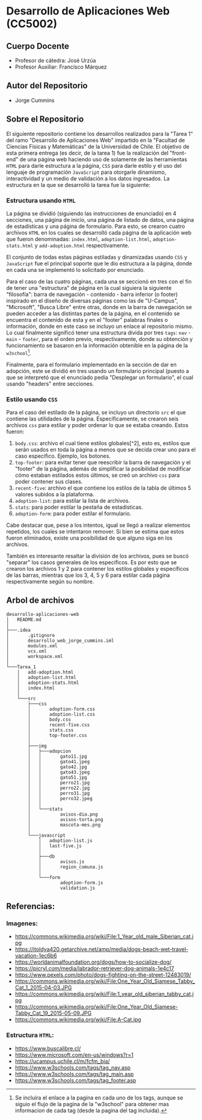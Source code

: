 # Desarrollo de Aplicaciones Web (CC5002)

## Cuerpo Docente

- Profesor de cátedra: José Urzúa
- Profesor Auxiliar: Francisco Márquez

## Autor del Repositorio

- Jorge Cummins

## Sobre el Repositorio 
El siguiente repositorio contiene los desarrollos realizados para la "Tarea 1" del ramo "Desarrollo de Aplicaciones Web" impartido en la "Facultad de Ciencias Físicas y Matemáticas" de la Universidad de Chile. El objetivo de esta primera entrega (es decir, de la tarea 1) fue la realización del "front-end" de una página web haciendo uso de solamente de las herramientas `HTML` para darle estructura a la página, `CSS` para darle estilo y el uso del lenguaje de programación `JavaScript` para otorgarle dinamismo, interactividad y un medio de validación a los datos ingresados.
La estructura en la que se desarrolló la tarea fue la siguiente:

### Estructura usando `HTML`
La página se dividió (siguiendo las instrucciones de enunciado) en 4 secciones, una página de inicio, una página de listado de datos, una página de estadísticas y una página de formulario. Para esto, se crearon cuatro archivos `HTML` en los cuales se desarrolló cada página de la aplicación web que fueron denominadas: `index.html`, `adoption-list.html`, `adoption-stats.html` y `add-adoption.html` respectivamente.

El conjunto de todas estas páginas estiladas y dinamizadas usando `CSS` y `JavaScript` fue el principal soporte que le dio estructura a la página, donde en cada una se implementó lo solicitado por enunciado.

Para el caso de las cuatro páginas, cada una se seccionó en tres con el fin de tener una "estructura" de página en la cual siguiera la siguiente "filosofía": barra de navegación - contenido - barra inferior (o footer) inspirado en el diseño de diversas páginas como las de "U-Campus", "Microsoft", "Busca Libre" entre otras, donde en la barra de navegación se pueden acceder a las distintas partes de la página, en el contenido se encuentra el contenido de esta y en el "footer" palabras finales o información, donde en este caso se incluyo un enlace al repositorio mismo. Lo cual finalmente significó tener una estructura divida por tres `tags`: `nav` - `main` - `footer`, para el orden previo, respectivamente, donde su obtención y funcionamiento se basaron en la información obtenible en la página de la `w3school`[^1].

Finalmente, para el formulario implementado en la sección de dar en adopción, este se dividió en tres usando un formulario principal (puesto a que se interpretó que el enunciado pedía "Desplegar un formulario", el cual usando "headers" entre secciones.

### Estilo usando `CSS`
Para el caso del estilado de la página, se incluyo un directorio `src` el que contiene las utilidades de la página. Específicamente, se crearon seis archivos `css` para estilar y poder ordenar lo que se estaba creando. Estos fueron:

1. `body.css`: archivo el cual tiene estilos globales[^2], esto es, estilos que serán usados en toda la página a menos que se decida crear uno para el caso específico. Ejemplo, los botones.
2. `top-footer`: para evitar tener que reescribir la barra de navegación y el "footer" de la página, además de simplificar la posibilidad de modificar cómo estaban estilados estos últimos, se creó un archivo `css` para poder contener sus clases.
3. `recent-five`: archivo el que contiene los estilos de la tabla de últimos 5 valores subidos a la plataforma.
4. `adoption-list`: para estilar la lista de archivos.
5. `stats`: para poder estilar la pestaña de estadísticas.
6. `adoption-form`: para poder estilar el formulario.

Cabe destacar que, pese a los intentos, igual se llegó a realizar elementos repetidos, los cuales se intentaron remover. Si bien se estima que estos fueron eliminados, existe una posibilidad de que alguno siga en los archivos.

También es interesante resaltar la división de los archivos, pues se buscó "separar" los casos generales de los específicos. Es por esto que se crearon los archivos 1 y 2 para contener los estilos globales y específicos de las barras, mientras que los 3, 4, 5 y 6 para estilar cada página respectivamente según su nombre.

## Arbol de archivos
```
desarrollo-aplicaciones-web
│   README.md
│
├───.idea
│       .gitignore
│       desarrollo_web_jorge_cummins.iml
│       modules.xml
│       vcs.xml
│       workspace.xml
│
└───Tarea_1
    │   add-adoption.html
    │   adoption-list.html
    │   adoption-stats.html
    │   index.html
    │
    └───src
        ├───css
        │       adoption-form.css
        │       adoption-list.css
        │       body.css
        │       recent-five.css
        │       stats.css
        │       top-footer.css
        │
        ├───img
        │   ├───adopcion
        │   │       gato11.jpg
        │   │       gato41.jpeg
        │   │       gato42.jpg
        │   │       gato43.jpeg
        │   │       gato51.jpg
        │   │       perro21.jpg
        │   │       perro22.jpg
        │   │       perro31.jpg
        │   │       perro32.jpeg
        │   │
        │   └───stats
        │           avisos-dia.png
        │           avisos-torta.png
        │           mascota-mes.png
        │
        └───javascript
            │   adoption-list.js
            │   last-five.js
            │
            ├───db
            │       avisos.js
            │       region_comuna.js
            │
            └───form
                    adoption-form.js
                    validation.js
```

## Referencias:
### Imagenes: 
- https://commons.wikimedia.org/wiki/File:1_Year_old_male_Siberian_cat.jpg
- https://itoldya420.getarchive.net/amp/media/dogs-beach-wet-travel-vacation-1ec6b6
- https://worldanimalfoundation.org/dogs/how-to-socialize-dog/
- https://picryl.com/media/labrador-retriever-dog-animals-1e4c17
- https://www.pexels.com/photo/dogs-fighting-on-the-street-12483019/
- https://commons.wikimedia.org/wiki/File:One_Year_Old_Siamese_Tabby_Cat_1_2015-04-03.JPG
- https://commons.wikimedia.org/wiki/File:1_year_old_siberian_tabby_cat.jpg
- https://commons.wikimedia.org/wiki/File:One_Year_Old_Siamese-Tabby_Cat_19_2015-05-09.JPG
- https://commons.wikimedia.org/wiki/File:A-Cat.jpg
### Estructura `HTML`:
- https://www.buscalibre.cl/
- https://www.microsoft.com/en-us/windows?r=1
- https://ucampus.uchile.cl/m/fcfm_bia/
- https://www.w3schools.com/tags/tag_nav.asp
- https://www.w3schools.com/tags/tag_main.asp
- https://www.w3schools.com/tags/tag_footer.asp



[^1]: Se incluira el enlace a la pagina en cada uno de los tags, aunque se siguio el flujo de la pagina de la "w3school" para obtener mas informacion de cada tag (desde la pagina del tag incluida).